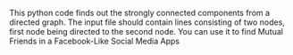 This python code finds out the strongly connected components from a directed graph. The input file should contain lines consisting of two nodes, first node being directed to the second node.
You can use it to find Mutual Friends in a Facebook-Like Social Media Apps
